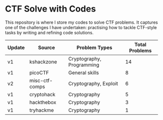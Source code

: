# CTF Solve with Codes

This repository is where I store my codes to solve CTF problems. It captures one of the challenges I have undertaken: practising how to tackle CTF-style tasks by writing and refining code solutions.

| Update | Source         | Problem Types             | Total Problems |
|--------|----------------|---------------------------|----------------|
| v1     | kshackzone     | Cryptography, Programming | 14             |
| v1     | picoCTF        | General skills            | 8              |
| v2     | misc-ctf-comps | Cryptography, Exploit     | 6              |
| v1     | cryptohack     | Cryptography              | 5              |
| v1     | hackthebox     | Cryptography              | 3              |
| v1     | tryhackme      | Cryptography              | 1              |
